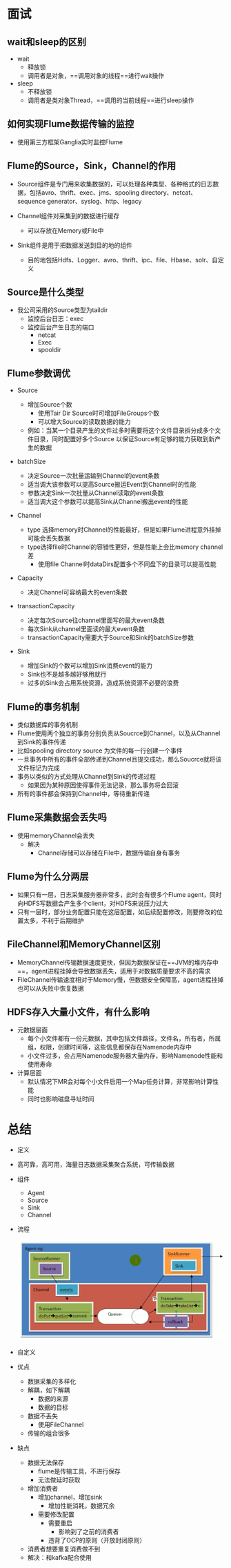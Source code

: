 # 面试



## wait和sleep的区别

- wait
  - 释放锁
  - 调用者是对象，==调用对象的线程==进行wait操作
- sleep
  - 不释放锁
  - 调用者是类对象Thread，==调用的当前线程==进行sleep操作



## 如何实现Flume数据传输的监控

- 使用第三方框架Ganglia实时监控Flume



## Flume的Source，Sink，Channel的作用

- Source组件是专门用来收集数据的，可以处理各种类型、各种格式的日志数据，包括avro、thrift、exec、jms、spooling directory、netcat、sequence generator、syslog、http、legacy

- Channel组件对采集到的数据进行缓存
  - 可以存放在Memory或File中
- Sink组件是用于把数据发送到目的地的组件
  - 目的地包括Hdfs、Logger、avro、thrift、ipc、file、Hbase、solr、自定义



## Source是什么类型

- 我公司采用的Source类型为taildir
  - 监控后台日志：exec
  - 监控后台产生日志的端口
    - netcat
    - Exec
    - spooldir



## Flume参数调优

- Source
  - 增加Source个数
    - 使用Tair Dir Source时可增加FileGroups个数
    - 可以增大Source的读取数据的能力
  - 例如：当某一个目录产生的文件过多时需要将这个文件目录拆分成多个文件目录，同时配置好多个Source 以保证Source有足够的能力获取到新产生的数据

- batchSize
  - 决定Source一次批量运输到Channel的event条数
  - 适当调大该参数可以提高Source搬运Event到Channel时的性能
  - 参数决定Sink一次批量从Channel读取的event条数
  - 适当调大这个参数可以提高Sink从Channel搬出event的性能

- Channel 
  - type 选择memory时Channel的性能最好，但是如果Flume进程意外挂掉可能会丢失数据
  - type选择file时Channel的容错性更好，但是性能上会比memory channel差
    - 使用file Channel时dataDirs配置多个不同盘下的目录可以提高性能

- Capacity
  - 决定Channel可容纳最大的event条数
- transactionCapacity 
  - 决定每次Source往channel里面写的最大event条数
  - 每次Sink从channel里面读的最大event条数
  - transactionCapacity需要大于Source和Sink的batchSize参数

- Sink 
  - 增加Sink的个数可以增加Sink消费event的能力
  - Sink也不是越多越好够用就行
  - 过多的Sink会占用系统资源，造成系统资源不必要的浪费



## Flume的事务机制

- 类似数据库的事务机制
- Flume使用两个独立的事务分别负责从Soucrce到Channel，以及从Channel到Sink的事件传递
- 比如spooling directory source 为文件的每一行创建一个事件
- 一旦事务中所有的事件全部传递到Channel且提交成功，那么Soucrce就将该文件标记为完成
- 事务以类似的方式处理从Channel到Sink的传递过程
  - 如果因为某种原因使得事件无法记录，那么事务将会回滚
- 所有的事件都会保持到Channel中，等待重新传递



## Flume采集数据会丢失吗

- 使用memoryChannel会丢失
  - 解决
    - Channel存储可以存储在File中，数据传输自身有事务



## Flume为什么分两层

- 如果只有一层，日志采集服务器非常多，此时会有很多个Flume agent，同时向HDFS写数据会产生多个client，对HDFS来说压力过大
- 只有一层时，部分业务配置只能在这层配置，如后续配置修改，则要修改的位置太多，不利于后期维护



## FileChannel和MemoryChannel区别

- MemoryChannel传输数据速度更快，但因为数据保证在==JVM的堆内存中==，agent进程挂掉会导致数据丢失，适用于对数据质量要求不高的需求
- FileChannel传输速度相对于Memory慢，但数据安全保障高，agent进程挂掉也可以从失败中恢复数据



## HDFS存入大量小文件，有什么影响

- 元数据层面
  - 每个小文件都有一份元数据，其中包括文件路径，文件名，所有者，所属组，权限，创建时间等，这些信息都保存在Namenode内存中
  - 小文件过多，会占用Namenode服务器大量内存，影响Namenode性能和使用寿命
- 计算层面
  - 默认情况下MR会对每个小文件启用一个Map任务计算，非常影响计算性能
  - 同时也影响磁盘寻址时间



# 总结

- 定义
  
- 高可靠，高可用，海量日志数据采集聚合系统，可传输数据
  
- 组件

  - Agent
  - Source
  - Sink
  - Channel

- 流程

  ![1](../03.flume/img/26.png) 

- 自定义

- 优点

  - 数据采集的多样化
  - 解耦，如下解耦
    - 数据的来源
    - 数据的目标
  - 数据不丢失
    - 使用FileChannel
  - 传输的组合很多

- 缺点

  - 数据无法保存
    - flume是传输工具，不进行保存
    - 无法做延时获取
  - 增加消费者
    - 增加channel，增加sink
      - 增加性能消耗，数据冗余
    - 需要修改配置
      - 需要重启
        - 影响到了之前的消费者
      - 违背了OCP的原则（开放封闭原则）
  - 消费者想要重复消费做不到
  - 解决：和kafka配合使用

